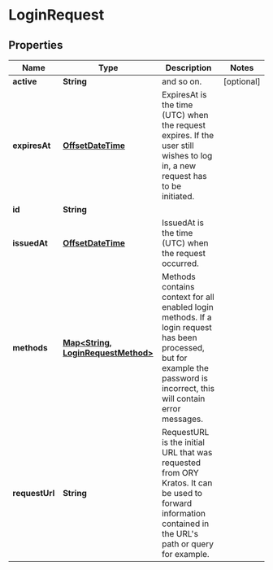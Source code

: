 

# LoginRequest

## Properties

Name | Type | Description | Notes
------------ | ------------- | ------------- | -------------
**active** | **String** | and so on. |  [optional]
**expiresAt** | [**OffsetDateTime**](OffsetDateTime.md) | ExpiresAt is the time (UTC) when the request expires. If the user still wishes to log in, a new request has to be initiated. | 
**id** | **String** |  | 
**issuedAt** | [**OffsetDateTime**](OffsetDateTime.md) | IssuedAt is the time (UTC) when the request occurred. | 
**methods** | [**Map&lt;String, LoginRequestMethod&gt;**](LoginRequestMethod.md) | Methods contains context for all enabled login methods. If a login request has been processed, but for example the password is incorrect, this will contain error messages. | 
**requestUrl** | **String** | RequestURL is the initial URL that was requested from ORY Kratos. It can be used to forward information contained in the URL&#39;s path or query for example. | 



